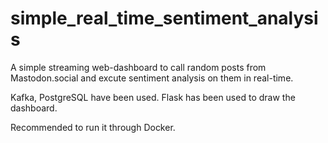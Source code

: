 # simple_real_time_sentiment_analysis

A simple streaming web-dashboard to call random posts from Mastodon.social and excute sentiment analysis on them in real-time.

Kafka, PostgreSQL have been used. Flask has been used to draw the dashboard.

Recommended to run it through Docker.
